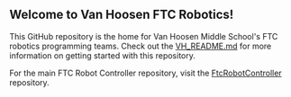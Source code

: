 ## Welcome to Van Hoosen FTC Robotics!
This GitHub repository is the home for Van Hoosen Middle School's FTC robotics programming teams. Check out the [VH_README.md](VH_README.md) for more information on getting started with this repository.

For the main FTC Robot Controller repository, visit the [FtcRobotController](https://github.com/FIRST-Tech-Challenge/FtcRobotController) repository.